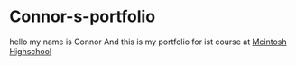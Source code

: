 # Connor-s-portfolio
hello my name is Connor And this is my portfolio for ist course at [Mcintosh Highschool](https://www.fcboe.org/mhs)
